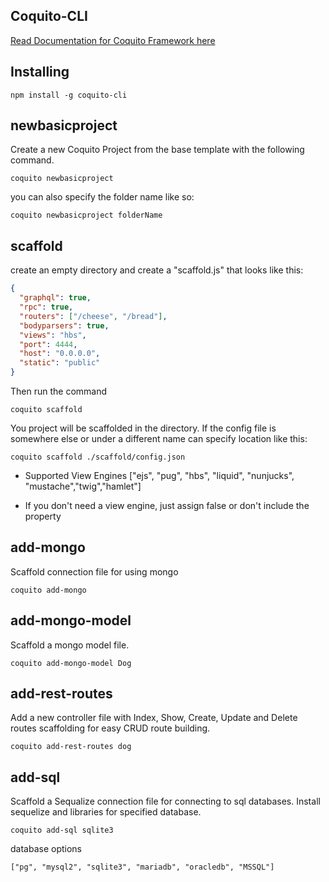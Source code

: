 ## Coquito-CLI

[Read Documentation for Coquito Framework here](https://www.npmjs.com/package/coquito)

## Installing

`npm install -g coquito-cli`

## newbasicproject

Create a new Coquito Project from the base template with the following command.

`coquito newbasicproject`

you can also specify the folder name like so:

`coquito newbasicproject folderName`

## scaffold

create an empty directory and create a "scaffold.js" that looks like this:

```json
{
  "graphql": true,
  "rpc": true,
  "routers": ["/cheese", "/bread"],
  "bodyparsers": true,
  "views": "hbs",
  "port": 4444,
  "host": "0.0.0.0",
  "static": "public"
}
```

Then run the command

`coquito scaffold`

You project will be scaffolded in the directory. If the config file is somewhere else or under a different name can specify location like this:

`coquito scaffold ./scaffold/config.json`

- Supported View Engines ["ejs", "pug", "hbs", "liquid", "nunjucks", "mustache","twig","hamlet"]

- If you don't need a view engine, just assign false or don't include the property

## add-mongo

Scaffold connection file for using mongo

`coquito add-mongo`

## add-mongo-model

Scaffold a mongo model file.

`coquito add-mongo-model Dog`

## add-rest-routes

Add a new controller file with Index, Show, Create, Update and Delete routes scaffolding for easy CRUD route building.

`coquito add-rest-routes dog`

## add-sql

Scaffold a Sequalize connection file for connecting to sql databases. Install sequelize and libraries for specified database.

```
coquito add-sql sqlite3
```

database options

```
["pg", "mysql2", "sqlite3", "mariadb", "oracledb", "MSSQL"]
```